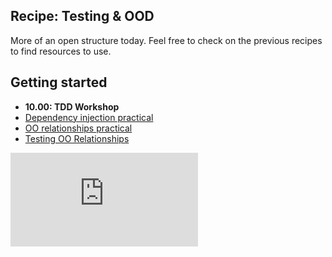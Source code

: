 ## Recipe: Testing & OOD

More of an open structure today. Feel free to check on the previous recipes to find resources to use.

## Getting started
* **10.00: TDD Workshop**
* [Dependency injection practical](https://github.com/makersacademy/skills-workshops/blob/master/practicals/object_oriented_design/dependency_injection.md)
* [OO relationships practical](https://github.com/makersacademy/skills-workshops/blob/master/practicals/object_oriented_design/oo_relationships.md)
* [Testing OO Relationships](https://github.com/makersacademy/skills-workshops/blob/master/practicals/object_oriented_design/testing_relationships.md)


![Tracking pixel](https://githubanalytics.herokuapp.com/course/goals/recipes/testing_ood_2.md)
